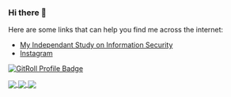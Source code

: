 ### Hi there 👋

<!--
**a1cd/a1cd** is a ✨ _special_ ✨ repository because its `README.md` (this file) appears on your GitHub profile.

Here are some ideas to get you started:

- 🔭 I’m currently working on ...
- 🌱 I’m currently learning ...
- 👯 I’m looking to collaborate on ...
- 🤔 I’m looking for help with ...
- 💬 Ask me about ...
- 📫 How to reach me: ...
- 😄 Pronouns: ...
- ⚡ Fun fact: ...
-->
Here are some links that can help you find me across the internet:
- [My Independant Study on Information Security](https://ewilber.sites.da.org/2022/12/19/my-final-project/)
- [Instagram](https://www.instagram.com/24evergreen12/)

<a href="https://gitroll.io/profile/uvmOxFwkWpmaCIykUkEBwUr2U3MW2" target="_blank"><img src="https://gitroll.io/api/badges/profiles/v1/uvmOxFwkWpmaCIykUkEBwUr2U3MW2" alt="GitRoll Profile Badge"/></a>

<a href="https://github.com/anuraghazra/github-readme-stats">
  <img align="center" src="https://github-readme-stats.vercel.app/api/top-langs/?username=a1cd&langs_count=8" />
</a>
<a href="https://github.com/anuraghazra/convoychat">
  <img align="center" src="https://github-readme-stats.vercel.app/api?username=a1cd&count_private=true&show_icons=true&hide_rank=true" />
</a>
<img align="center" src="https://streak-stats.demolab.com/?user=a1cd&theme=transparent&hide_border=true"/>
